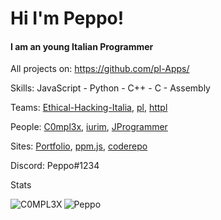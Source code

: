  # Hi I'm Peppo!
 
<h4>I am an young Italian Programmer</h4>

All projects on: https://github.com/pl-Apps/
 
Skills: JavaScript - Python - C++ - C - Assembly

Teams: [Ethical-Hacking-Italia](https://github.com/Ethical-Hacking-Italia), [pl](https://github.com/pl-apps), [httpl](https://github.com/httpl-lang)

People: [C0mpl3x](https://github.com/C0MPL3XDEV), [iurim](https://github.com/iurim581), [JProgrammer](https://github.com/JProgrammer-it)

Sites: <a href="https://peppooo.web.app">Portfolio</a>, <a href="https://ppmjs.cf">ppm.js</a>, <a href="https://coderepo.cf">coderepo</a>

Discord: Peppo#1234

Stats

<img align="left" src="https://github-readme-stats.vercel.app/api/top-langs/?username=Peppooo&layout=compact" alt="C0MPL3X" /> <img align="center" src="https://github-readme-stats.vercel.app/api?username=Peppooo&show_icons=true" alt="Peppo" />
